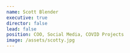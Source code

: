 ```yaml
---
name: Scott Blender
executive: true
director: false
lead: false
position: COO, Social Media, COVID Projects
image: /assets/scotty.jpg
---
```


